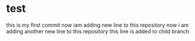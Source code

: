 # test
this is my first commit
now iam adding new line to this repository
now i am adding another new line to this repository
this line is added to child branch
